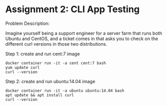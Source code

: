 # Assignment 2: CLI App Testing
Problem Description:

Imagine yourself being a support engineer for a server farm that runs both Ubuntu and CentOS, and a ticket comes in that asks you to check on the different curl versions in those two distributions.

Step 1: create and run cent:7 image

    docker container run -it -a cent cent:7 bash
    yum update curl
    curl --version

Step 2: create and run ubuntu:14.04 image

    docker container run -it -a ubuntu ubuntu:14.04 bash
    apt update && apt install curl
    curl --version
